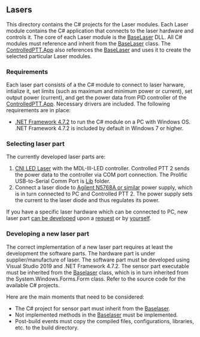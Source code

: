 ## Lasers

This directory contains the C# projects for the Laser modules. Each Laser module contains the C# application that connects to the laser hardware and controls it. The core of each Laser module is the [BaseLaser](./BaseLaser) DLL. All C# modules must reference and inherit from the [BaseLaser](./BaseLaser) class. The [ControlledPTT.App](../App) also references the [BaseLaser](./BaseLaser) and uses it to create the selected particular Laser modules. 

### Requirements

Each laser part consists of a the C# module to connect to laser harware, intialize it, set limits (such as maximum and minimum power or current), set output power (current), and get the power data from PID controller of the [ControlledPTT.App](../App). Necessary drivers are included. The following requirements are in place:

- [.NET Framework 4.7.2](https://dotnet.microsoft.com/download/dotnet-framework/net472) to run the C# module on a PC with Windows OS. .NET Framework 4.7.2 is included by default in Windows 7 or higher.

### Selecting laser part

The currently developed laser parts are:
1. [CNI LED Laser](./CNIMDLIII) with the MDL-III-LED controller. Controlled PTT 2 sends the power data to the controller via COM port connection. The Prolific USB-to-Serial Comm Port is [Lib](./CNIMDLIII/Lib) folder.
2. Connect a laser diode to [Agilent N5768A or similar](./Agilent) power supply, which is in turn connected to PC and Controlled PTT 2. The power supply sets the current to the laser diode and thus regulates its power.

If you have a specific laser hardware which can be connected to PC, new laser part [can be developed](#developing-a-new-laser-part) upon a [request](mailto:konstantin.tamarov@uef.fi) or by [yourself](#development).

### Developing a new laser part

The correct implementation of a new laser part requires at least the development the software parts. The hardware part is under supplier/manufacture of laser. The software part must be developed using Visual Studio 2019 and .NET Framework 4.7.2. The sensor part executable must be inherited from the [Baselaser](./BaseLaser) class, which is in turn inherited from the System.Windows.Forms.Form class. Refer to the source code for the available C# projects.

Here are the main moments that need to be considered:
- The C# project for sensor part must inherit from the [Baselaser](./BaseLaser).
- Not implemented methods in the [Baselaser](./BaseLaser) must be implemented.
- Post-build events must copy the compiled files, configurations, libraries, etc. to the build directory.